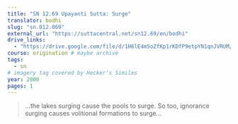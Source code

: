 ```yaml
---
title: "SN 12.69 Upayanti Sutta: Surge"
translator: bodhi
slug: "sn.012.069"
external_url: "https://suttacentral.net/sn12.69/en/bodhi"
drive_links:
  - "https://drive.google.com/file/d/1H6lE4m5oZfKp1rKDfP9etpYN1qnJVRUM/view?usp=drivesdk"
course: origination # maybe archive
tags:
  - sn
# imagery tag covered by Hecker's Similes
year: 2000
pages: 1
---
```


> …the lakes surging cause the pools to surge.
> So too, ignorance surging causes volitional formations to surge…

<!---->
